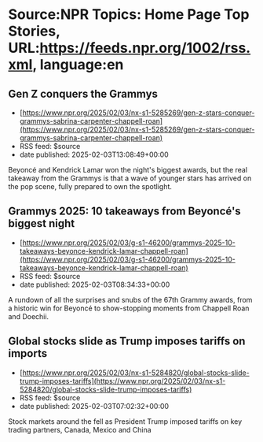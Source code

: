 # Source:NPR Topics: Home Page Top Stories, URL:https://feeds.npr.org/1002/rss.xml, language:en

## Gen Z conquers the Grammys
 - [https://www.npr.org/2025/02/03/nx-s1-5285269/gen-z-stars-conquer-grammys-sabrina-carpenter-chappell-roan](https://www.npr.org/2025/02/03/nx-s1-5285269/gen-z-stars-conquer-grammys-sabrina-carpenter-chappell-roan)
 - RSS feed: $source
 - date published: 2025-02-03T13:08:49+00:00

Beyoncé and Kendrick Lamar won the night's biggest awards, but the real takeaway from the Grammys is that a wave of younger stars has arrived on the pop scene, fully prepared to own the spotlight.

## Grammys 2025: 10 takeaways from Beyoncé's biggest night
 - [https://www.npr.org/2025/02/03/g-s1-46200/grammys-2025-10-takeaways-beyonce-kendrick-lamar-chappell-roan](https://www.npr.org/2025/02/03/g-s1-46200/grammys-2025-10-takeaways-beyonce-kendrick-lamar-chappell-roan)
 - RSS feed: $source
 - date published: 2025-02-03T08:34:33+00:00

A rundown of all the surprises and snubs of the 67th Grammy awards, from a historic win for Beyoncé to show-stopping moments from Chappell Roan and Doechii.

## Global stocks slide as Trump imposes tariffs on imports
 - [https://www.npr.org/2025/02/03/nx-s1-5284820/global-stocks-slide-trump-imposes-tariffs](https://www.npr.org/2025/02/03/nx-s1-5284820/global-stocks-slide-trump-imposes-tariffs)
 - RSS feed: $source
 - date published: 2025-02-03T07:02:32+00:00

Stock markets around the fell as President Trump imposed tariffs on key trading partners, Canada, Mexico and China

